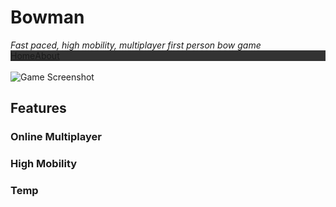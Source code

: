 <h1>Bowman</h1>
<i>Fast paced, high mobility, multiplayer first person bow game</i>
<ul style="  list-style-type: none;margin: 0;padding: 0;overflow: hidden;background-color: #333;">
  <li style="display:inline;float: left;"><a class="display:block;color:white;text-align:center;padding:25px;text-decoration:none;" href="/Bowman">Home</a></li>
  <li style="display:inline;float: left;"><a class="display:block;color:white;text-align:center;padding:25px;text-decoration:none;" href="/Bowman/about">About</a></li>
</ul>
<br>
<img src="https://i.imgur.com/bnQY9Iq.png" alt="Game Screenshot" align="middle">

<h2>Features</h2>

<h3>Online Multiplayer</h3>

<h3>High Mobility</h3>

<h3>Temp</h3>
